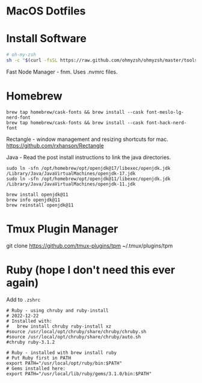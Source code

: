 # MacOS Dotfiles

# Install Software

```bash
# oh-my-zsh
sh -c "$(curl -fsSL https://raw.github.com/ohmyzsh/ohmyzsh/master/tools/install.sh)"
```

Fast Node Manager - fnm. Uses .nvmrc files.

# Homebrew

```shell
brew tap homebrew/cask-fonts && brew install --cask font-meslo-lg-nerd-font
brew tap homebrew/cask-fonts && brew install --cask font-hack-nerd-font
```

Rectangle - window management and resizing shortcuts for mac. https://github.com/rxhanson/Rectangle

Java - Read the post install instructions to link the java directories.

```shell
sudo ln -sfn /opt/homebrew/opt/openjdk@17/libexec/openjdk.jdk /Library/Java/JavaVirtualMachines/openjdk-17.jdk
sudo ln -sfn /opt/homebrew/opt/openjdk@11/libexec/openjdk.jdk /Library/Java/JavaVirtualMachines/openjdk-11.jdk

brew install openjdk@11
brew info openjdk@11
brew reinstall openjdk@11
```


# Tmux Plugin Manager

git clone https://github.com/tmux-plugins/tpm ~/.tmux/plugins/tpm

# Ruby (hope I don't need this ever again)

Add to `.zshrc`

```shell
# Ruby - using chruby and ruby-install
# 2022-12-22
# Installed with: 
# 	brew install chruby ruby-install xz
#source /usr/local/opt/chruby/share/chruby/chruby.sh
#source /usr/local/opt/chruby/share/chruby/auto.sh
#chruby ruby-3.1.2

# Ruby - installed with brew install ruby
# Put Ruby first in PATH
export PATH="/usr/local/opt/ruby/bin:$PATH"
# Gems installed here:
export PATH="/usr/local/lib/ruby/gems/3.1.0/bin:$PATH"
```
